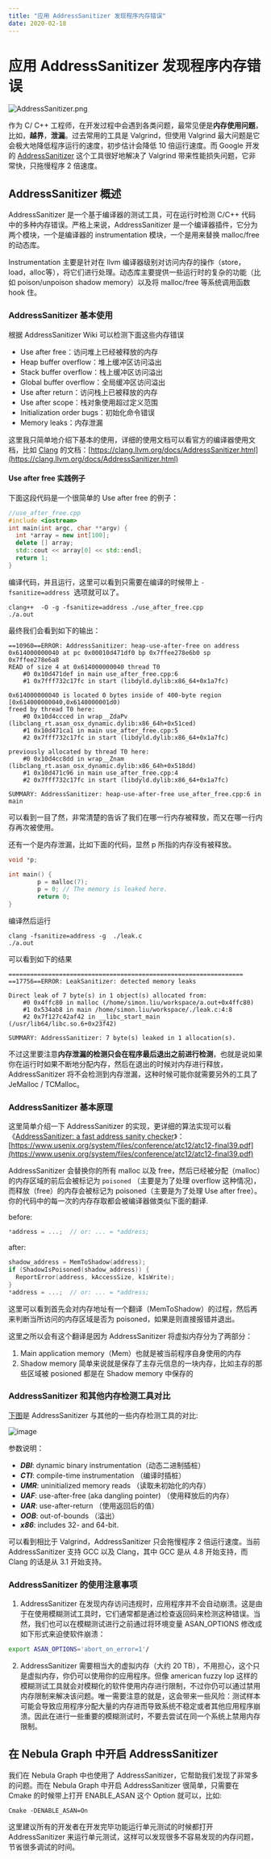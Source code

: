 ```yaml
---
title: "应用 AddressSanitizer 发现程序内存错误"
date: 2020-02-18
---
```


# 应用 AddressSanitizer 发现程序内存错误

![AddressSanitizer.png](https://user-images.githubusercontent.com/56643819/74794701-d829a480-52fe-11ea-8fe7-6bd98a95dc39.png)

作为 C/ C++ 工程师，在开发过程中会遇到各类问题，最常见便是**内存使用问题**，比如，**越界**，**泄漏**。过去常用的工具是 Valgrind，但使用 Valgrind 最大问题是它会极大地降低程序运行的速度，初步估计会降低 10 倍运行速度。而 Google 开发的 [AddressSanitizer](https://github.com/google/sanitizers/wiki/AddressSanitizer) 这个工具很好地解决了 Valgrind 带来性能损失问题，它非常快，只拖慢程序 2 倍速度。

## AddressSanitizer 概述

AddressSanitizer 是一个基于编译器的测试工具，可在运行时检测 C/C++ 代码中的多种内存错误。严格上来说，AddressSanitizer 是一个编译器插件，它分为两个模块，一个是编译器的 instrumentation 模块，一个是用来替换 malloc/free 的动态库。

Instrumentation 主要是针对在 llvm 编译器级别对访问内存的操作（store，load，alloc等），将它们进行处理。动态库主要提供一些运行时的复杂的功能（比如 poison/unpoison shadow memory）以及将 malloc/free 等系统调用函数 hook 住。

### AddressSanitizer 基本使用

根据 AddressSanitizer Wiki 可以检测下面这些内存错误
- Use after free：访问堆上已经被释放的内存
- Heap buffer overflow：堆上缓冲区访问溢出
- Stack buffer overflow：栈上缓冲区访问溢出
- Global buffer overflow：全局缓冲区访问溢出
- Use after return：访问栈上已被释放的内存
- Use after scope：栈对象使用超过定义范围
- Initialization order bugs：初始化命令错误
- Memory leaks：内存泄漏

这里我只简单地介绍下基本的使用，详细的使用文档可以看官方的编译器使用文档，比如 [Clang](https://clang.llvm.org/docs/AddressSanitizer.html) 的文档：[https://clang.llvm.org/docs/AddressSanitizer.html](https://clang.llvm.org/docs/AddressSanitizer.html)

#### Use after free 实践例子
下面这段代码是一个很简单的 Use after free 的例子：

```cpp
//use_after_free.cpp
#include <iostream>
int main(int argc, char **argv) {
  int *array = new int[100];
  delete [] array;
  std::cout << array[0] << std::endl;
  return 1;
}
```

编译代码，并且运行，这里可以看到只需要在编译的时候带上 `-fsanitize=address`  选项就可以了。

```shell
clang++  -O -g -fsanitize=address ./use_after_free.cpp
./a.out
```

最终我们会看到如下的输出：

```
==10960==ERROR: AddressSanitizer: heap-use-after-free on address 0x614000000040 at pc 0x00010d471df0 bp 0x7ffee278e6b0 sp 0x7ffee278e6a8
READ of size 4 at 0x614000000040 thread T0
    #0 0x10d471def in main use_after_free.cpp:6
    #1 0x7fff732c17fc in start (libdyld.dylib:x86_64+0x1a7fc)

0x614000000040 is located 0 bytes inside of 400-byte region [0x614000000040,0x6140000001d0)
freed by thread T0 here:
    #0 0x10d4ccced in wrap__ZdaPv (libclang_rt.asan_osx_dynamic.dylib:x86_64h+0x51ced)
    #1 0x10d471ca1 in main use_after_free.cpp:5
    #2 0x7fff732c17fc in start (libdyld.dylib:x86_64+0x1a7fc)

previously allocated by thread T0 here:
    #0 0x10d4cc8dd in wrap__Znam (libclang_rt.asan_osx_dynamic.dylib:x86_64h+0x518dd)
    #1 0x10d471c96 in main use_after_free.cpp:4
    #2 0x7fff732c17fc in start (libdyld.dylib:x86_64+0x1a7fc)

SUMMARY: AddressSanitizer: heap-use-after-free use_after_free.cpp:6 in main
```

可以看到一目了然，非常清楚的告诉了我们在哪一行内存被释放，而又在哪一行内存再次被使用。

还有一个是内存泄漏，比如下面的代码，显然 p 所指的内存没有被释放。

```c
void *p;

int main() {
        p = malloc(7);
        p = 0; // The memory is leaked here.
        return 0;
}
```

编译然后运行

```
clang -fsanitize=address -g  ./leak.c
./a.out
```

可以看到如下的结果

```
=================================================================
==17756==ERROR: LeakSanitizer: detected memory leaks

Direct leak of 7 byte(s) in 1 object(s) allocated from:
    #0 0x4ffc80 in malloc (/home/simon.liu/workspace/a.out+0x4ffc80)
    #1 0x534ab8 in main /home/simon.liu/workspace/./leak.c:4:8
    #2 0x7f127c42af42 in __libc_start_main (/usr/lib64/libc.so.6+0x23f42)

SUMMARY: AddressSanitizer: 7 byte(s) leaked in 1 allocation(s).
```

不过这里要注意**内存泄漏的检测只会在程序最后退出之前进行检测**，也就是说如果你在运行时如果不断地分配内存，然后在退出的时候对内存进行释放，AddressSanitizer 将不会检测到内存泄漏，这种时候可能你就需要另外的工具了 JeMalloc / TCMalloc。

### AddressSanitizer 基本原理

这里简单介绍一下 AddressSanitizer 的实现，更详细的算法实现可以看《[AddressSanitizer: a fast address sanity checker](https://www.usenix.org/system/files/conference/atc12/atc12-final39.pdf)》：[https://www.usenix.org/system/files/conference/atc12/atc12-final39.pdf](https://www.usenix.org/system/files/conference/atc12/atc12-final39.pdf)

AddressSanitizer 会替换你的所有 malloc 以及 free，然后已经被分配（malloc）的内存区域的前后会被标记为 `poisoned` （主要是为了处理 overflow 这种情况)，而释放（free）的内存会被标记为 poisoned（主要是为了处理 Use after free）。你的代码中的每一次的内存存取都会被编译器做类似下面的翻译.

before:

```c
*address = ...;  // or: ... = *address;
```

after:

```c
shadow_address = MemToShadow(address);
if (ShadowIsPoisoned(shadow_address)) {
  ReportError(address, kAccessSize, kIsWrite);
}
*address = ...;  // or: ... = *address;
```

这里可以看到首先会对内存地址有一个翻译（MemToShadow）的过程，然后再来判断当所访问的内存区域是否为 poisoned，如果是则直接报错并退出。

这里之所以会有这个翻译是因为 AddressSanitizer 将虚拟内存分为了两部分：

1. Main application memory（Mem）也就是被当前程序自身使用的内存
1. Shadow memory 简单来说就是保存了主存元信息的一块内存，比如主存的那些区域被 posioned 都是在 Shadow memory 中保存的

### AddressSanitizer 和其他内存检测工具对比
[下图](https://github.com/google/sanitizers/wiki/AddressSanitizerComparisonOfMemoryTools#summary)是 AddressSanitizer 与其他的一些内存检测工具的对比:

![image](https://user-images.githubusercontent.com/38887077/74824227-f1544480-5342-11ea-8986-8eb88adaa1b3.png)

参数说明：

- _**DBI**_: dynamic binary instrumentation（动态二进制插桩）
- _**CTI**_: compile-time instrumentation （编译时插桩）
- _**UMR**_: uninitialized memory reads （读取未初始化的内存）
- _**UAF**_: use-after-free (aka dangling pointer) （使用释放后的内存）
- _**UAR**_: use-after-return （使用返回后的值）
- _**OOB**_: out-of-bounds （溢出）
- _**x86**_: includes 32- and 64-bit.

可以看到相比于 Valgrind，AddressSanitizer 只会拖慢程序 2 倍运行速度。当前 AddressSanitizer 支持 GCC 以及 Clang，其中 GCC 是从 4.8 开始支持，而 Clang 的话是从 3.1 开始支持。

### AddressSanitizer 的使用注意事项

1. AddressSanitizer 在发现内存访问违规时，应用程序并不会自动崩溃。这是由于在使用模糊测试工具时，它们通常都是通过检查返回码来检测这种错误。当然，我们也可以在模糊测试进行之前通过将环境变量 ASAN_OPTIONS 修改成如下形式来迫使软件崩溃：

```bash
export ASAN_OPTIONS='abort_on_error=1'/
```

2. AddressSanitizer 需要相当大的虚拟内存（大约 20 TB），不用担心，这个只是虚拟内存，你仍可以使用你的应用程序。但像 american fuzzy lop 这样的模糊测试工具就会对模糊化的软件使用内存进行限制，不过你仍可以通过禁用内存限制来解决该问题。唯一需要注意的就是，这会带来一些风险：测试样本可能会导致应用程序分配大量的内存进而导致系统不稳定或者其他应用程序崩溃。因此在进行一些重要的模糊测试时，不要去尝试在同一个系统上禁用内存限制。

## 在 Nebula Graph 中开启 AddressSanitizer

我们在 Nebula Graph 中也使用了 AddressSanitizer，它帮助我们发现了非常多的问题。而在 Nebula Graph 中开启 AddressSanitizer 很简单，只需要在 Cmake 的时候带上打开 ENABLE_ASAN 这个 Option 就可以，比如:

```
Cmake -DENABLE_ASAN=On
```

这里建议所有的开发者在开发完毕功能运行单元测试的时候都打开 AddressSanitizer 来运行单元测试，这样可以发现很多不容易发现的内存问题，节省很多调试的时间。
